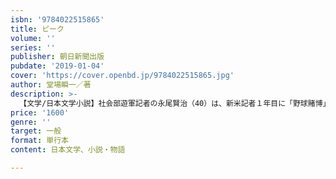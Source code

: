 ```yaml
---
isbn: '9784022515865'
title: ピーク
volume: ''
series: ''
publisher: 朝日新聞出版
pubdate: '2019-01-04'
cover: 'https://cover.openbd.jp/9784022515865.jpg'
author: 堂場瞬一／著
description: >-
  【文学/日本文学小説】社会部遊軍記者の永尾賢治（40）は、新米記者１年目に「野球賭博」のスクープを放つ。しかし、その後はパッとせず、最近では「一発屋」と卑下する日々が続いていた。あれから17年、目の前では永久追放となった幻のエースが、殺人罪の容疑で裁かれようとしている……。
price: '1600'
genre: ''
target: 一般
format: 単行本
content: 日本文学、小説・物語

---
```

